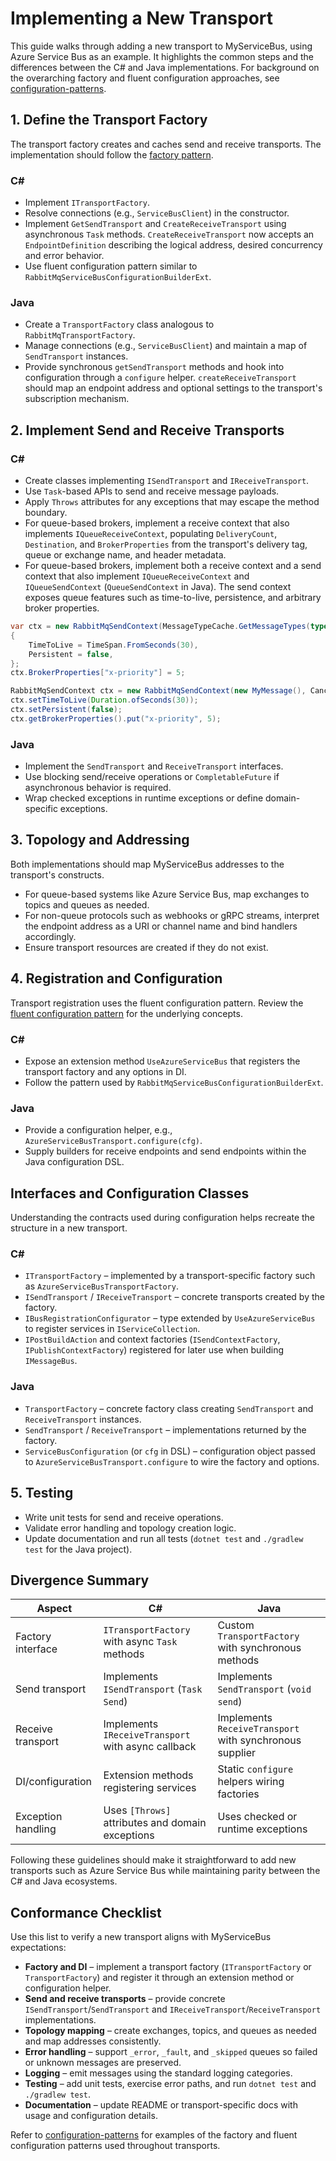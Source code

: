 # Implementing a New Transport

This guide walks through adding a new transport to MyServiceBus, using Azure Service Bus as an example. It highlights the common steps and the differences between the C# and Java implementations. For background on the overarching factory and fluent configuration approaches, see [configuration-patterns](../configuration-patterns.md).

## 1. Define the Transport Factory

The transport factory creates and caches send and receive transports. The implementation should follow the [factory pattern](../configuration-patterns.md#factory-pattern).

### C#
- Implement `ITransportFactory`.
- Resolve connections (e.g., `ServiceBusClient`) in the constructor.
- Implement `GetSendTransport` and `CreateReceiveTransport` using asynchronous `Task` methods. `CreateReceiveTransport` now accepts an `EndpointDefinition` describing the logical address, desired concurrency and error behavior.
- Use fluent configuration pattern similar to `RabbitMqServiceBusConfigurationBuilderExt`.

### Java
- Create a `TransportFactory` class analogous to `RabbitMqTransportFactory`.
- Manage connections (e.g., `ServiceBusClient`) and maintain a map of `SendTransport` instances.
- Provide synchronous `getSendTransport` methods and hook into configuration through a `configure` helper. `createReceiveTransport` should map an endpoint address and optional settings to the transport's subscription mechanism.

## 2. Implement Send and Receive Transports

### C#
- Create classes implementing `ISendTransport` and `IReceiveTransport`.
- Use `Task`-based APIs to send and receive message payloads.
- Apply `Throws` attributes for any exceptions that may escape the method boundary.
- For queue-based brokers, implement a receive context that also implements `IQueueReceiveContext`, populating `DeliveryCount`, `Destination`, and `BrokerProperties` from the transport's delivery tag, queue or exchange name, and header metadata.
- For queue-based brokers, implement both a receive context and a send context that also implement `IQueueReceiveContext` and `IQueueSendContext` (`QueueSendContext` in Java). The send context exposes queue features such as time-to-live, persistence, and arbitrary broker properties.

```csharp
var ctx = new RabbitMqSendContext(MessageTypeCache.GetMessageTypes(typeof(MyMessage)), serializer)
{
    TimeToLive = TimeSpan.FromSeconds(30),
    Persistent = false,
};
ctx.BrokerProperties["x-priority"] = 5;
```

```java
RabbitMqSendContext ctx = new RabbitMqSendContext(new MyMessage(), CancellationToken.none());
ctx.setTimeToLive(Duration.ofSeconds(30));
ctx.setPersistent(false);
ctx.getBrokerProperties().put("x-priority", 5);
```

### Java
- Implement the `SendTransport` and `ReceiveTransport` interfaces.
- Use blocking send/receive operations or `CompletableFuture` if asynchronous behavior is required.
- Wrap checked exceptions in runtime exceptions or define domain-specific exceptions.

## 3. Topology and Addressing

Both implementations should map MyServiceBus addresses to the transport's constructs.
- For queue-based systems like Azure Service Bus, map exchanges to topics and queues as needed.
- For non-queue protocols such as webhooks or gRPC streams, interpret the endpoint address as a URI or channel name and bind handlers accordingly.
- Ensure transport resources are created if they do not exist.

## 4. Registration and Configuration

Transport registration uses the fluent configuration pattern. Review the [fluent configuration pattern](../configuration-patterns.md#fluent-configuration-pattern) for the underlying concepts.

### C#
- Expose an extension method `UseAzureServiceBus` that registers the transport factory and any options in DI.
- Follow the pattern used by `RabbitMqServiceBusConfigurationBuilderExt`.

### Java
- Provide a configuration helper, e.g., `AzureServiceBusTransport.configure(cfg)`.
- Supply builders for receive endpoints and send endpoints within the Java configuration DSL.

## Interfaces and Configuration Classes

Understanding the contracts used during configuration helps recreate the structure in a new transport.

### C#

- `ITransportFactory` – implemented by a transport-specific factory such as `AzureServiceBusTransportFactory`.
- `ISendTransport` / `IReceiveTransport` – concrete transports created by the factory.
- `IBusRegistrationConfigurator` – type extended by `UseAzureServiceBus` to register services in `IServiceCollection`.
- `IPostBuildAction` and context factories (`ISendContextFactory`, `IPublishContextFactory`) registered for later use when building `IMessageBus`.

### Java

- `TransportFactory` – concrete factory class creating `SendTransport` and `ReceiveTransport` instances.
- `SendTransport` / `ReceiveTransport` – implementations returned by the factory.
- `ServiceBusConfiguration` (or `cfg` in DSL) – configuration object passed to `AzureServiceBusTransport.configure` to wire the factory and options.

## 5. Testing

- Write unit tests for send and receive operations.
- Validate error handling and topology creation logic.
- Update documentation and run all tests (`dotnet test` and `./gradlew test` for the Java project).

## Divergence Summary

| Aspect | C# | Java |
| --- | --- | --- |
| Factory interface | `ITransportFactory` with async `Task` methods | Custom `TransportFactory` with synchronous methods |
| Send transport | Implements `ISendTransport` (`Task Send`) | Implements `SendTransport` (`void send`) |
| Receive transport | Implements `IReceiveTransport` with async callback | Implements `ReceiveTransport` with synchronous supplier |
| DI/configuration | Extension methods registering services | Static `configure` helpers wiring factories |
| Exception handling | Uses `[Throws]` attributes and domain exceptions | Uses checked or runtime exceptions |

Following these guidelines should make it straightforward to add new transports such as Azure Service Bus while maintaining parity between the C# and Java ecosystems.

## Conformance Checklist

Use this list to verify a new transport aligns with MyServiceBus expectations:

- **Factory and DI** – implement a transport factory (`ITransportFactory` or `TransportFactory`) and register it through an extension method or configuration helper.
- **Send and receive transports** – provide concrete `ISendTransport`/`SendTransport` and `IReceiveTransport`/`ReceiveTransport` implementations.
- **Topology mapping** – create exchanges, topics, and queues as needed and map addresses consistently.
- **Error handling** – support `_error`, `_fault`, and `_skipped` queues so failed or unknown messages are preserved.
- **Logging** – emit messages using the standard logging categories.
- **Testing** – add unit tests, exercise error paths, and run `dotnet test` and `./gradlew test`.
- **Documentation** – update README or transport-specific docs with usage and configuration details.

Refer to [configuration-patterns](../configuration-patterns.md) for examples of the factory and fluent configuration patterns used throughout transports.
